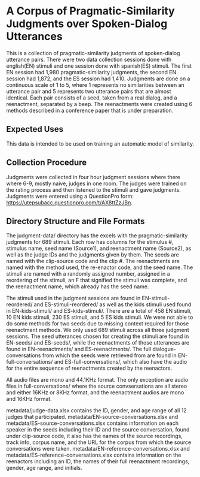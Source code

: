 # A Corpus of Pragmatic-Similarity Judgments over Spoken-Dialog Utterances
This is a collection of pragmatic-similarity judgments of spoken-dialog utterance pairs. There were two data collection sessions done with english(EN) stimuli and one session done with spanish(ES) stimuli. The first EN session had 1,980 pragmatic-similarity judgments, the second EN session had 1,872, and the ES session had 1,410. Judgments are done on a continuous scale of 1 to 5, where 1 represents no similarities between an utterance pair and 5 represents two utterance pairs that are almost identical. Each pair consists of a seed, taken from a real dialog, and a reenactment, separated by a beep. The reenactments were created using 6 methods described in a conference paper that is under preparation.

## Expected Uses
This data is intended to be used on training an automatic model of similarity.

## Collection Procedure
Judgments were collected in four hour judgment sessions where there where 6-9, mostly naive, judges in one room. The judges were trained on the rating process and then listened to the stimuli and gave judgments. Judgments were entered using a QuestionPro form: https://utepsubacc.questionpro.com/t/AX8ttZzJBn.

## Directory Structure and File Formats
The judgment-data/ directory has the excels with the pragmatic-similarity judgments for 689 stimuli. Each row has columns for the stimulus #, stimulus name, seed name (Source1), and reenactment name (Source2), as well as the judge IDs and the judgments given by them. The seeds are named with the clip-source code and the clip #. The reenactments are named with the method used, the re-enactor code, and the seed name. The stimuli are named with a randomly assigned number, assigned in a reordering of the stimuli, an F that signified the stimuli was complete, and the reenactment name, which already has the seed name.

The stimuli used in the judgment sessions are found in EN-stimuli-reordered/ and ES-stimuli-reordered/ as well as the kids stimuli used found in EN-kids-stimuli/ and ES-kids-stimuli/. There are a total of 458 EN stimuli, 10 EN kids stimuli, 230 ES stimuli, and 5 ES kids stimuli. We were not able to do some methods for two seeds due to missing context required for those reenactment methods. We only used 689 stimuli across all three judgment sessions. The seed utterances chosen for creating the stimuli are found in EN-seeds/ and ES-seeds/, while the reenactments of those utterances are found in EN-reenactments/ and ES-reenactments/. The full dialogue-conversations from which the seeds were retrieved from are found in EN-full-conversations/ and ES-full-conversations/, which also have the audio for the entire sequence of reenactments created by the reenactors.

All audio files are mono and 44.1KHz format. The only exception are audio files in full-conversations/ where the source convsersations are all stereo and either 16KHz or 8KHz format, and the reenactment audios are mono and 16KHz format.

metadata/judge-data.xlsx contains the ID, gender, and age range of all 12 judges that participated. metadata/EN-source-conversations.xlsx and metadata/ES-source-conversations.xlsx contains information on each speaker in the seeds including their ID and the source conversation, found under clip-source code, it also has the names of the source recordings, track info, corpus name, and the URL for the corpus from which the source conversations were taken. metadata/EN-reference-conversations.xlsx and metadata/ES-reference-conversations.xlsx contains information on the reenactors including an ID, the names of their full reenactment recordings, gender, age range, and initials.
